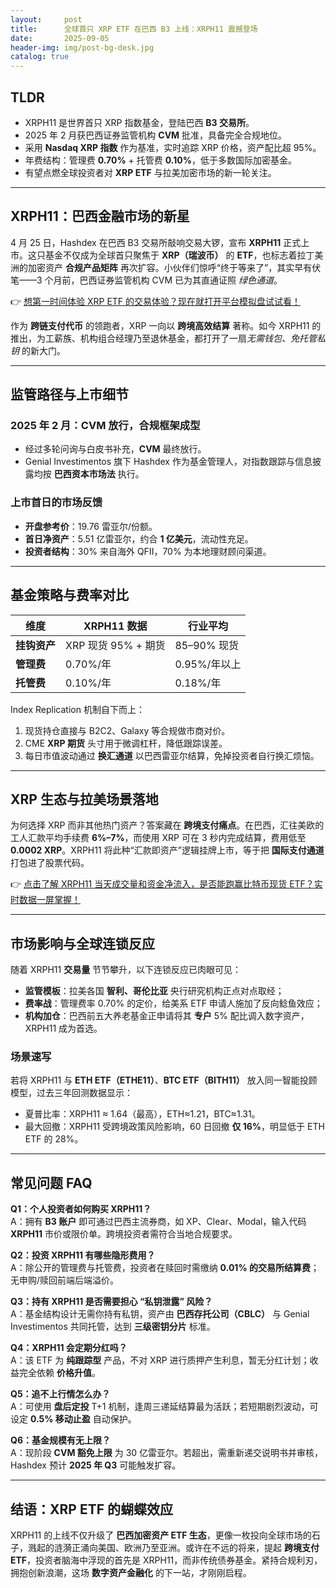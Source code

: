```yaml
---
layout:     post
title:      全球首只 XRP ETF 在巴西 B3 上线：XRPH11 震撼登场
date:       2025-09-05
header-img: img/post-bg-desk.jpg
catalog: true
---
```


## TLDR
- XRPH11 是世界首只 XRP 指数基金，登陆巴西 **B3 交易所**。  
- 2025 年 2 月获巴西证券监管机构 **CVM** 批准，具备完全合规地位。  
- 采用 **Nasdaq XRP 指数** 作为基准，实时追踪 XRP 价格，资产配比超 95%。  
- 年费结构：管理费 **0.70%** + 托管费 **0.10%**，低于多数国际加密基金。  
- 有望点燃全球投资者对 **XRP ETF** 与拉美加密市场的新一轮关注。  

---

## XRPH11：巴西金融市场的新星

4 月 25 日，Hashdex 在巴西 B3 交易所敲响交易大锣，宣布 **XRPH11** 正式上市。这只基金不仅成为全球首只聚焦于 **XRP（瑞波币）** 的 **ETF**，也标志着拉丁美洲的加密资产 **合规产品矩阵** 再次扩容。小伙伴们惊呼“终于等来了”，其实早有伏笔——3 个月前，巴西证券监管机构 CVM 已为其直通证照 *绿色通道*。  

👉 [想第一时间体验 XRP ETF 的交易体验？现在就打开平台模拟盘试试看！](https://okxdog.com/)

作为 **跨链支付代币** 的领跑者，XRP 一向以 **跨境高效结算** 著称。如今 XRPH11 的推出，为工薪族、机构组合经理乃至退休基金，都打开了一扇*无需钱包、免托管私钥* 的新大门。

---

## 监管路径与上市细节

### 2025 年 2 月：CVM 放行，合规框架成型
- 经过多轮问询与白皮书补充，**CVM** 最终放行。  
- Genial Investimentos 旗下 Hashdex 作为基金管理人，对指数跟踪与信息披露均按 **巴西资本市场法** 执行。

### 上市首日的市场反馈
- **开盘参考价**：19.76 雷亚尔/份额。  
- **首日净资产**：5.51 亿雷亚尔，约合 **1 亿美元**，流动性充足。  
- **投资者结构**：30% 来自海外 QFII，70% 为本地理财顾问渠道。  

---

## 基金策略与费率对比

| 维度 | XRPH11 数据 | 行业平均 |
|---|---|---|
| **挂钩资产** | XRP 现货 95% + 期货 | 85–90% 现货 |
| **管理费** | 0.70%/年 | 0.95%/年以上 |
| **托管费** | 0.10%/年 | 0.18%/年 |

Index Replication 机制自下而上：  
1. 现货持仓直接与 B2C2、Galaxy 等合规做市商对价。  
2. CME **XRP 期货** 头寸用于微调杠杆，降低跟踪误差。  
3. 每日市值波动通过 **换汇通道** 以巴西雷亚尔结算，免掉投资者自行换汇烦恼。

---

## XRP 生态与拉美场景落地

为何选择 XRP 而非其他热门资产？答案藏在 **跨境支付痛点**。在巴西，汇往美欧的工人汇款平均手续费 **6%–7%**，而使用 XRP 可在 3 秒内完成结算，费用低至 **0.0002 XRP**。XRPH11 将此种“汇款即资产”逻辑挂牌上市，等于把 **国际支付通道** 打包进了股票代码。  

👉 [点击了解 XRPH11 当天成交量和资金净流入，是否能跑赢比特币现货 ETF？实时数据一屏掌握！](https://okxdog.com/)

---

## 市场影响与全球连锁反应

随着 XRPH11 **交易量** 节节攀升，以下连锁反应已肉眼可见：  
- **监管模板**：拉美各国 **智利、哥伦比亚** 央行研究机构正点对点取经；  
- **费率战**：管理费率 0.70% 的定价，给美系 ETF 申请人施加了反向鲶鱼效应；  
- **机构加仓**：巴西前五大养老基金正申请将其 **专户** 5% 配比调入数字资产，XRPH11 成为首选。  

### 场景速写
若将 XRPH11 与 **ETH ETF（ETHE11）**、**BTC ETF（BITH11）** 放入同一智能投顾模型，过去三年回测数据显示：  
- 夏普比率：XRPH11 ≈ 1.64（最高），ETH≈1.21，BTC≈1.31。  
- 最大回撤：XRPH11 受跨境政策风险影响，60 日回撤 **仅 16%**，明显低于 ETH ETF 的 28%。  

---

## 常见问题 FAQ

**Q1：个人投资者如何购买 XRPH11？**  
A：拥有 **B3 账户** 即可通过巴西主流券商，如 XP、Clear、Modal，输入代码 **XRPH11** 市价或限价单。跨境投资者需符合当地合规要求。

**Q2：投资 XRPH11 有哪些隐形费用？**  
A：除公开的管理费与托管费，投资者在赎回时需缴纳 **0.01% 的交易所结算费**；无申购/赎回前端后端溢价。

**Q3：持有 XRPH11 是否需要担心 “私钥泄露” 风险？**  
A：基金结构设计无需你持有私钥，资产由 **巴西存托公司（CBLC）** 与 Genial Investimentos 共同托管，达到 **三级密钥分片** 标准。

**Q4：XRPH11 会定期分红吗？**  
A：该 ETF 为 **纯跟踪型** 产品，不对 XRP 进行质押产生利息，暂无分红计划；收益完全依赖 **价格升值**。

**Q5：追不上行情怎么办？**  
A：可使用 **盘后定投** T+1 机制，逢周三递延结算最为活跃；若短期剧烈波动，可设定 **0.5% 移动止盈** 自动保护。

**Q6：基金规模有无上限？**  
A：现阶段 **CVM 豁免上限** 为 30 亿雷亚尔。若超出，需重新递交说明书并审核，Hashdex 预计 **2025 年 Q3** 可能触发扩容。

---

## 结语：XRP ETF 的蝴蝶效应

XRPH11 的上线不仅升级了 **巴西加密资产 ETF 生态**，更像一枚投向全球市场的石子，溅起的涟漪正涌向美国、欧洲乃至亚洲。或许在不远的将来，提起 **跨境支付 ETF**，投资者脑海中浮现的首先是 XRPH11，而非传统债券基金。紧持合规利刃，拥抱创新浪潮，这场 **数字资产金融化** 的下一站，才刚刚启程。